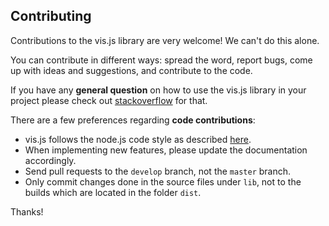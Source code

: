 ## Contributing

Contributions to the vis.js library are very welcome! We can't do this alone.

You can contribute in different ways: spread the word, report bugs, come up with
ideas and suggestions, and contribute to the code.

If you have any **general question** on how to use the vis.js library in your 
project please check out 
[stackoverflow](http://stackoverflow.com/questions/tagged/vis.js) for that.

There are a few preferences regarding **code contributions**:

- vis.js follows the node.js code style as described
  [here](http://nodeguide.com/style.html).
- When implementing new features, please update the documentation accordingly.
- Send pull requests to the `develop` branch, not the `master` branch.
- Only commit changes done in the source files under `lib`, not to the builds
  which are located in the folder `dist`.

Thanks!
